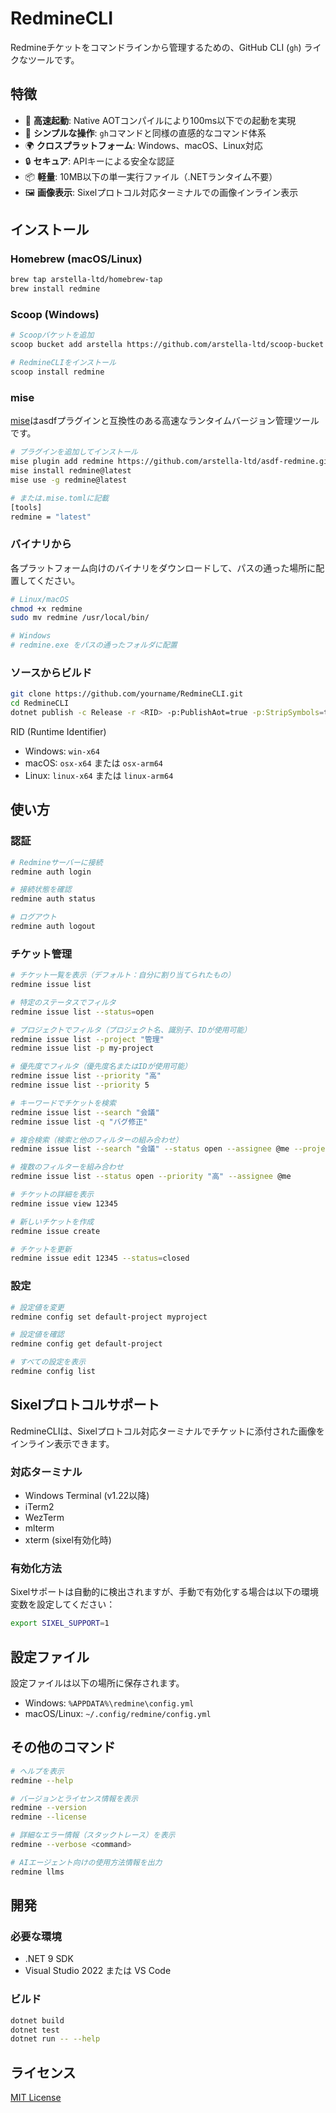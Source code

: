 # RedmineCLI

Redmineチケットをコマンドラインから管理するための、GitHub CLI (`gh`) ライクなツールです。

## 特徴

- 🚀 **高速起動**: Native AOTコンパイルにより100ms以下での起動を実現
- 🎯 **シンプルな操作**: `gh`コマンドと同様の直感的なコマンド体系
- 🌍 **クロスプラットフォーム**: Windows、macOS、Linux対応
- 🔒 **セキュア**: APIキーによる安全な認証
- 📦 **軽量**: 10MB以下の単一実行ファイル（.NETランタイム不要）
- 🖼️ **画像表示**: Sixelプロトコル対応ターミナルでの画像インライン表示

## インストール

### Homebrew (macOS/Linux)

```bash
brew tap arstella-ltd/homebrew-tap
brew install redmine
```

### Scoop (Windows)

```bash
# Scoopバケットを追加
scoop bucket add arstella https://github.com/arstella-ltd/scoop-bucket

# RedmineCLIをインストール
scoop install redmine
```

### mise

[mise](https://mise.jdx.dev/)はasdfプラグインと互換性のある高速なランタイムバージョン管理ツールです。

```bash
# プラグインを追加してインストール
mise plugin add redmine https://github.com/arstella-ltd/asdf-redmine.git
mise install redmine@latest
mise use -g redmine@latest

# または.mise.tomlに記載
[tools]
redmine = "latest"
```

### バイナリから

各プラットフォーム向けのバイナリをダウンロードして、パスの通った場所に配置してください。

```bash
# Linux/macOS
chmod +x redmine
sudo mv redmine /usr/local/bin/

# Windows
# redmine.exe をパスの通ったフォルダに配置
```

### ソースからビルド

```bash
git clone https://github.com/yourname/RedmineCLI.git
cd RedmineCLI
dotnet publish -c Release -r <RID> -p:PublishAot=true -p:StripSymbols=true
```

RID (Runtime Identifier)
- Windows: `win-x64`
- macOS: `osx-x64` または `osx-arm64`
- Linux: `linux-x64` または `linux-arm64`

## 使い方

### 認証

```bash
# Redmineサーバーに接続
redmine auth login

# 接続状態を確認
redmine auth status

# ログアウト
redmine auth logout
```

### チケット管理

```bash
# チケット一覧を表示（デフォルト：自分に割り当てられたもの）
redmine issue list

# 特定のステータスでフィルタ
redmine issue list --status=open

# プロジェクトでフィルタ（プロジェクト名、識別子、IDが使用可能）
redmine issue list --project "管理"
redmine issue list -p my-project

# 優先度でフィルタ（優先度名またはIDが使用可能）
redmine issue list --priority "高"
redmine issue list --priority 5

# キーワードでチケットを検索
redmine issue list --search "会議"
redmine issue list -q "バグ修正"

# 複合検索（検索と他のフィルターの組み合わせ）
redmine issue list --search "会議" --status open --assignee @me --project "開発"

# 複数のフィルターを組み合わせ
redmine issue list --status open --priority "高" --assignee @me

# チケットの詳細を表示
redmine issue view 12345

# 新しいチケットを作成
redmine issue create

# チケットを更新
redmine issue edit 12345 --status=closed
```

### 設定

```bash
# 設定値を変更
redmine config set default-project myproject

# 設定値を確認
redmine config get default-project

# すべての設定を表示
redmine config list
```

## Sixelプロトコルサポート

RedmineCLIは、Sixelプロトコル対応ターミナルでチケットに添付された画像をインライン表示できます。

### 対応ターミナル

- Windows Terminal (v1.22以降)
- iTerm2
- WezTerm
- mlterm
- xterm (sixel有効化時)

### 有効化方法

Sixelサポートは自動的に検出されますが、手動で有効化する場合は以下の環境変数を設定してください：

```bash
export SIXEL_SUPPORT=1
```

## 設定ファイル

設定ファイルは以下の場所に保存されます。

- Windows: `%APPDATA%\redmine\config.yml`
- macOS/Linux: `~/.config/redmine/config.yml`

## その他のコマンド

```bash
# ヘルプを表示
redmine --help

# バージョンとライセンス情報を表示
redmine --version
redmine --license

# 詳細なエラー情報（スタックトレース）を表示
redmine --verbose <command>

# AIエージェント向けの使用方法情報を出力
redmine llms
```

## 開発

### 必要な環境

- .NET 9 SDK
- Visual Studio 2022 または VS Code

### ビルド

```bash
dotnet build
dotnet test
dotnet run -- --help
```

## ライセンス

[MIT License](LICENSE)